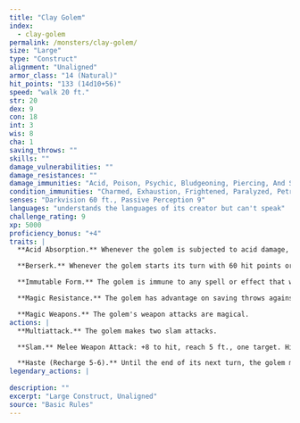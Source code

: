 ```yaml
---
title: "Clay Golem"
index:
  - clay-golem
permalink: /monsters/clay-golem/
size: "Large"
type: "Construct"
alignment: "Unaligned"
armor_class: "14 (Natural)"
hit_points: "133 (14d10+56)"
speed: "walk 20 ft."
str: 20
dex: 9
con: 18
int: 3
wis: 8
cha: 1
saving_throws: ""
skills: ""
damage_vulnerabilities: ""
damage_resistances: ""
damage_immunities: "Acid, Poison, Psychic, Bludgeoning, Piercing, And Slashing From Nonmagical Weapons That Aren'T Adamantine"
condition_immunities: "Charmed, Exhaustion, Frightened, Paralyzed, Petrified, Poisoned"
senses: "Darkvision 60 ft., Passive Perception 9"
languages: "understands the languages of its creator but can't speak"
challenge_rating: 9
xp: 5000
proficiency_bonus: "+4"
traits: |
  **Acid Absorption.** Whenever the golem is subjected to acid damage, it takes no damage and instead regains a number of hit points equal to the acid damage dealt.

  **Berserk.** Whenever the golem starts its turn with 60 hit points or fewer, roll a d6. On a 6, the golem goes berserk. On each of its turns while berserk, the golem attacks the nearest creature it can see. If no creature is near enough to move to and attack, the golem attacks an object, with preference for an object smaller than itself. Once the golem goes berserk, it continues to do so until it is destroyed or regains all its hit points.

  **Immutable Form.** The golem is immune to any spell or effect that would alter its form.

  **Magic Resistance.** The golem has advantage on saving throws against spells and other magical effects.

  **Magic Weapons.** The golem's weapon attacks are magical.
actions: |
  **Multiattack.** The golem makes two slam attacks.

  **Slam.** Melee Weapon Attack: +8 to hit, reach 5 ft., one target. Hit: 16 (2d10 + 5) bludgeoning damage. If the target is a creature, it must succeed on a DC 15 Constitution saving throw or have its hit point maximum reduced by an amount equal to the damage taken. The target dies if this attack reduces its hit point maximum to 0. The reduction lasts until removed by the greater restoration spell or other magic.

  **Haste (Recharge 5-6).** Until the end of its next turn, the golem magically gains a +2 bonus to its AC, has advantage on Dexterity saving throws, and can use its slam attack as a bonus action.  
legendary_actions: |
  
description: ""
excerpt: "Large Construct, Unaligned"
source: "Basic Rules"
---
```

